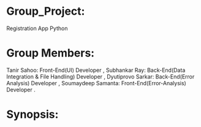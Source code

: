 # Group_Project:
Registration App Python 

# Group Members:
Tanir Sahoo:        Front-End(UI) Developer ,
Subhankar Ray:      Back-End(Data Integration & File Handling) Developer ,
Dyutiprovo Sarkar:     Back-End(Error Analysis) Developer ,
Soumaydeep Samanta: Front-End(Error-Analysis) Developer .

# Synopsis:
